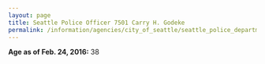 ```yaml
---
layout: page
title: Seattle Police Officer 7501 Carry H. Godeke
permalink: /information/agencies/city_of_seattle/seattle_police_department/copbook/7501/
---
```


**Age as of Feb. 24, 2016:** 38
